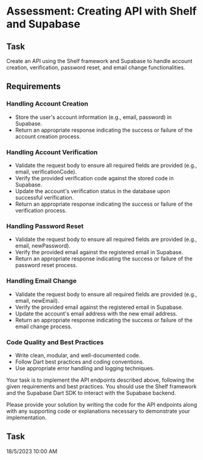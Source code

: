 # Assessment: Creating API with Shelf and Supabase

## Task

Create an API using the Shelf framework and Supabase to handle account creation, verification, password reset, and email change functionalities.

## Requirements

### Handling Account Creation

<!-- Implement the `POST /create_account` endpoint to create a new user account in Supabase. -->
<!-- - Validate the request body to ensure all required fields are provided (e.g., email, password). -->
- Store the user's account information (e.g., email, password) in Supabase.
- Return an appropriate response indicating the success or failure of the account creation process.

### Handling Account Verification

<!-- Implement the `POST /verify_account` endpoint to verify a user's account in Supabase. -->
- Validate the request body to ensure all required fields are provided (e.g., email, verificationCode).
- Verify the provided verification code against the stored code in Supabase.
- Update the account's verification status in the database upon successful verification.
- Return an appropriate response indicating the success or failure of the verification process.

### Handling Password Reset

<!-- Implement the `POST /reset_password` endpoint to allow users to reset their account password in Supabase. -->
- Validate the request body to ensure all required fields are provided (e.g., email, newPassword).
- Verify the provided email against the registered email in Supabase.
- Return an appropriate response indicating the success or failure of the password reset process.

### Handling Email Change

<!-- Implement the `POST /change_email` endpoint to allow users to change their account email address in Supabase. -->
- Validate the request body to ensure all required fields are provided (e.g., email, newEmail).
- Verify the provided email against the registered email in Supabase.
- Update the account's email address with the new email address.
- Return an appropriate response indicating the success or failure of the email change process.

### Code Quality and Best Practices

- Write clean, modular, and well-documented code.
- Follow Dart best practices and coding conventions.
- Use appropriate error handling and logging techniques.

Your task is to implement the API endpoints described above, following the given requirements and best practices. You should use the Shelf framework and the Supabase Dart SDK to interact with the Supabase backend.

Please provide your solution by writing the code for the API endpoints along with any supporting code or explanations necessary to demonstrate your implementation.

## Task
18/5/2023 10:00 AM
